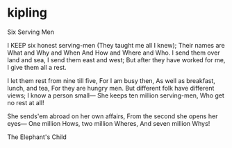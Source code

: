 # kipling

Six Serving Men

I KEEP six honest serving-men
 (They taught me all I knew);
Their names are What and Why and When 
 And How and Where and Who.
I send them over land and sea,
 I send them east and west;
But after they have worked for me,
 I give them all a rest.

I let them rest from nine till five,
 For I am busy then,
As well as breakfast, lunch, and tea,
 For they are hungry men.
But different folk have different views; 
I know a person small—
She keeps ten million serving-men,
Who get no rest at all!

She sends&#39;em abroad on her own affairs,
 From the second she opens her eyes—
One million Hows, two million Wheres,
And seven million Whys!

The Elephant&#39;s Child